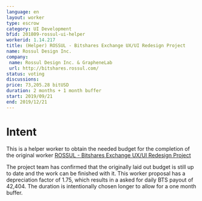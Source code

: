 ```yaml
---
language: en
layout: worker
type: escrow
category: UI Development
bfid: 201809-rossul-ui-helper
workerid: 1.14.217
title: (Helper) ROSSUL - Bitshares Exchange UX/UI Redesign Project
name: Rossul Design Inc.
company:
 name: Rossul Design Inc. & GrapheneLab
 url: http://bitshares.rossul.com/
status: voting
discussions:
price: 73,205.28 bitUSD
duration: 2 months + 1 month buffer
start: 2019/09/21
end: 2019/12/21
---
```


# Intent

This is a helper worker to obtain the needed budget for the completion
of the original worker <a href="2018-09-rossul-ui">ROSSUL - Bitshares Exchange UX/UI Redesign Project</a>


The project team has confirmed that the originally laid out budget is still up to date and the work can be finished with it. This worker proposal has a depreciation factor of 1.75, which results in a asked for daily BTS payout of 42,404. The duration is intentionally chosen longer to allow for a one month buffer.
